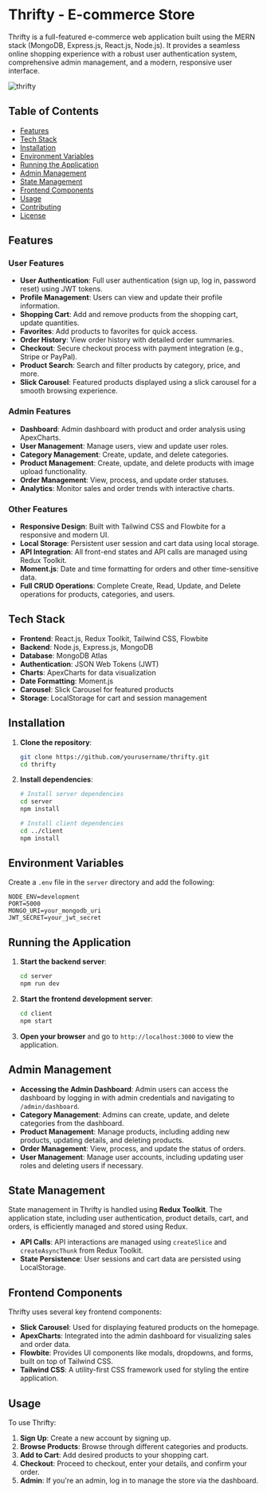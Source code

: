 # Thrifty - E-commerce Store

Thrifty is a full-featured e-commerce web application built using the MERN stack (MongoDB, Express.js, React.js, Node.js). It provides a seamless online shopping experience with a robust user authentication system, comprehensive admin management, and a modern, responsive user interface.

![thrifty](https://github.com/user-attachments/assets/49651e72-6b5a-413f-96b3-5dedd64df0ed)

## Table of Contents

- [Features](#features)
- [Tech Stack](#tech-stack)
- [Installation](#installation)
- [Environment Variables](#environment-variables)
- [Running the Application](#running-the-application)
- [Admin Management](#admin-management)
- [State Management](#state-management)
- [Frontend Components](#frontend-components)
- [Usage](#usage)
- [Contributing](#contributing)
- [License](#license)

## Features

### User Features

- **User Authentication**: Full user authentication (sign up, log in, password reset) using JWT tokens.
- **Profile Management**: Users can view and update their profile information.
- **Shopping Cart**: Add and remove products from the shopping cart, update quantities.
- **Favorites**: Add products to favorites for quick access.
- **Order History**: View order history with detailed order summaries.
- **Checkout**: Secure checkout process with payment integration (e.g., Stripe or PayPal).
- **Product Search**: Search and filter products by category, price, and more.
- **Slick Carousel**: Featured products displayed using a slick carousel for a smooth browsing experience.

### Admin Features

- **Dashboard**: Admin dashboard with product and order analysis using ApexCharts.
- **User Management**: Manage users, view and update user roles.
- **Category Management**: Create, update, and delete categories.
- **Product Management**: Create, update, and delete products with image upload functionality.
- **Order Management**: View, process, and update order statuses.
- **Analytics**: Monitor sales and order trends with interactive charts.

### Other Features

- **Responsive Design**: Built with Tailwind CSS and Flowbite for a responsive and modern UI.
- **Local Storage**: Persistent user session and cart data using local storage.
- **API Integration**: All front-end states and API calls are managed using Redux Toolkit.
- **Moment.js**: Date and time formatting for orders and other time-sensitive data.
- **Full CRUD Operations**: Complete Create, Read, Update, and Delete operations for products, categories, and users.

## Tech Stack

- **Frontend**: React.js, Redux Toolkit, Tailwind CSS, Flowbite
- **Backend**: Node.js, Express.js, MongoDB
- **Database**: MongoDB Atlas
- **Authentication**: JSON Web Tokens (JWT)
- **Charts**: ApexCharts for data visualization
- **Date Formatting**: Moment.js
- **Carousel**: Slick Carousel for featured products
- **Storage**: LocalStorage for cart and session management

## Installation

1. **Clone the repository**:

   ```bash
   git clone https://github.com/yourusername/thrifty.git
   cd thrifty
   ```

2. **Install dependencies**:

   ```bash
   # Install server dependencies
   cd server
   npm install

   # Install client dependencies
   cd ../client
   npm install
   ```

## Environment Variables

Create a `.env` file in the `server` directory and add the following:

```env
NODE_ENV=development
PORT=5000
MONGO_URI=your_mongodb_uri
JWT_SECRET=your_jwt_secret
```

## Running the Application

1. **Start the backend server**:

   ```bash
   cd server
   npm run dev
   ```

2. **Start the frontend development server**:

   ```bash
   cd client
   npm start
   ```

3. **Open your browser** and go to `http://localhost:3000` to view the application.

## Admin Management

- **Accessing the Admin Dashboard**: Admin users can access the dashboard by logging in with admin credentials and navigating to `/admin/dashboard`.
- **Category Management**: Admins can create, update, and delete categories from the dashboard.
- **Product Management**: Manage products, including adding new products, updating details, and deleting products.
- **Order Management**: View, process, and update the status of orders.
- **User Management**: Manage user accounts, including updating user roles and deleting users if necessary.

## State Management

State management in Thrifty is handled using **Redux Toolkit**. The application state, including user authentication, product details, cart, and orders, is efficiently managed and stored using Redux.

- **API Calls**: API interactions are managed using `createSlice` and `createAsyncThunk` from Redux Toolkit.
- **State Persistence**: User sessions and cart data are persisted using LocalStorage.

## Frontend Components

Thrifty uses several key frontend components:

- **Slick Carousel**: Used for displaying featured products on the homepage.
- **ApexCharts**: Integrated into the admin dashboard for visualizing sales and order data.
- **Flowbite**: Provides UI components like modals, dropdowns, and forms, built on top of Tailwind CSS.
- **Tailwind CSS**: A utility-first CSS framework used for styling the entire application.

## Usage

To use Thrifty:

1. **Sign Up**: Create a new account by signing up.
2. **Browse Products**: Browse through different categories and products.
3. **Add to Cart**: Add desired products to your shopping cart.
4. **Checkout**: Proceed to checkout, enter your details, and confirm your order.
5. **Admin**: If you're an admin, log in to manage the store via the dashboard.

